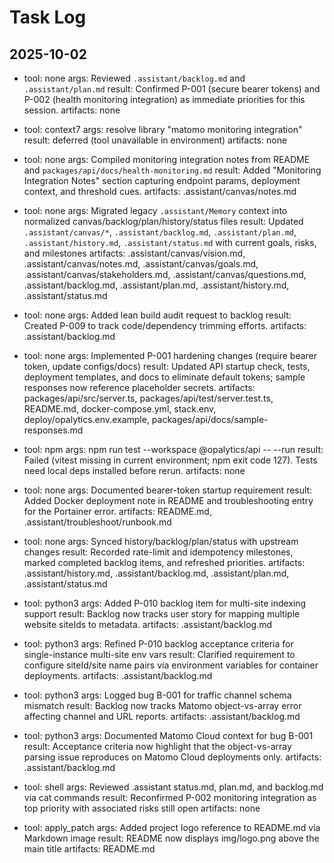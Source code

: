# Task Log
## 2025-10-02
- tool: none
  args: Reviewed `.assistant/backlog.md` and `.assistant/plan.md`
  result: Confirmed P-001 (secure bearer tokens) and P-002 (health monitoring integration) as immediate priorities for this session.
  artifacts: none
- tool: context7
  args: resolve library "matomo monitoring integration"
  result: deferred (tool unavailable in environment)
  artifacts: none
- tool: none
  args: Compiled monitoring integration notes from README and `packages/api/docs/health-monitoring.md`
  result: Added "Monitoring Integration Notes" section capturing endpoint params, deployment context, and threshold cues.
  artifacts: .assistant/canvas/notes.md
- tool: none
  args: Migrated legacy `.assistant/Memory` context into normalized canvas/backlog/plan/history/status files
  result: Updated `.assistant/canvas/*`, `.assistant/backlog.md`, `.assistant/plan.md`, `.assistant/history.md`, `.assistant/status.md` with current goals, risks, and milestones
  artifacts: .assistant/canvas/vision.md, .assistant/canvas/notes.md, .assistant/canvas/goals.md, .assistant/canvas/stakeholders.md, .assistant/canvas/questions.md, .assistant/backlog.md, .assistant/plan.md, .assistant/history.md, .assistant/status.md
- tool: none
  args: Added lean build audit request to backlog
  result: Created P-009 to track code/dependency trimming efforts.
  artifacts: .assistant/backlog.md
- tool: none
  args: Implemented P-001 hardening changes (require bearer token, update configs/docs)
  result: Updated API startup check, tests, deployment templates, and docs to eliminate default tokens; sample responses now reference placeholder secrets.
  artifacts: packages/api/src/server.ts, packages/api/test/server.test.ts, README.md, docker-compose.yml, stack.env, deploy/opalytics.env.example, packages/api/docs/sample-responses.md
- tool: npm
  args: npm run test --workspace @opalytics/api -- --run
  result: Failed (vitest missing in current environment; npm exit code 127). Tests need local deps installed before rerun.
  artifacts: none
- tool: none
  args: Documented bearer-token startup requirement
  result: Added Docker deployment note in README and troubleshooting entry for the Portainer error.
  artifacts: README.md, .assistant/troubleshoot/runbook.md
- tool: none
  args: Synced history/backlog/plan/status with upstream changes
  result: Recorded rate-limit and idempotency milestones, marked completed backlog items, and refreshed priorities.
  artifacts: .assistant/history.md, .assistant/backlog.md, .assistant/plan.md, .assistant/status.md
- tool: python3
  args: Added P-010 backlog item for multi-site indexing support
  result: Backlog now tracks user story for mapping multiple website siteIds to metadata.
  artifacts: .assistant/backlog.md
- tool: python3
  args: Refined P-010 backlog acceptance criteria for single-instance multi-site env vars
  result: Clarified requirement to configure siteId/site name pairs via environment variables for container deployments.
  artifacts: .assistant/backlog.md
- tool: python3
  args: Logged bug B-001 for traffic channel schema mismatch
  result: Backlog now tracks Matomo object-vs-array error affecting channel and URL reports.
  artifacts: .assistant/backlog.md
- tool: python3
  args: Documented Matomo Cloud context for bug B-001
  result: Acceptance criteria now highlight that the object-vs-array parsing issue reproduces on Matomo Cloud deployments only.
  artifacts: .assistant/backlog.md

- tool: shell
  args: Reviewed .assistant status.md, plan.md, and backlog.md via cat commands
  result: Reconfirmed P-002 monitoring integration as top priority with associated risks still open
  artifacts: none
- tool: apply_patch
  args: Added project logo reference to README.md via Markdown image
  result: README now displays img/logo.png above the main title
  artifacts: README.md

